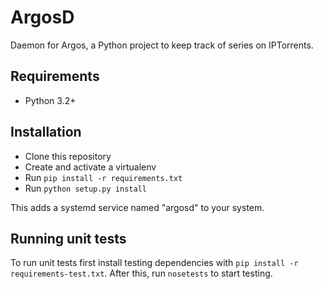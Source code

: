 # ArgosD
Daemon for Argos, a Python project to keep track of series on IPTorrents.

## Requirements
- Python 3.2+

## Installation
- Clone this repository
- Create and activate a virtualenv
- Run `pip install -r requirements.txt`
- Run `python setup.py install`

This adds a systemd service named "argosd" to your system.

## Running unit tests
To run unit tests first install testing dependencies with `pip install -r requirements-test.txt`.
After this, run `nosetests` to start testing.
